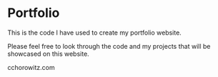 # Portfolio

This is the code I have used to create my portfolio website.

Please feel free to look through the code and my projects that will be showcased on this website.

cchorowitz.com
